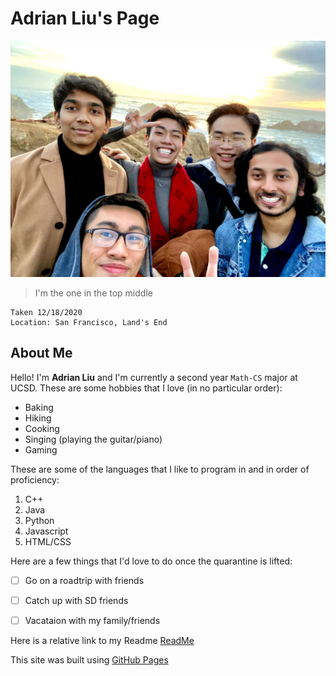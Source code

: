 # Adrian Liu's Page
![Pic of Me](Lab1Pic.jpg) 
> I'm the one in the top middle

```
Taken 12/18/2020
Location: San Francisco, Land's End
```

## About Me
Hello! I'm **Adrian Liu** and I'm currently a second year `Math-CS` major at UCSD. These are some hobbies that I love (in no particular order):
- Baking
- Hiking
- Cooking
- Singing (playing the guitar/piano)
- Gaming 

These are some of the languages that I like to program in and in order of proficiency:

1. C++
2. Java
3. Python
4. Javascript
5. HTML/CSS

Here are a few things that I'd love to do once the quarantine is lifted:
- [ ] Go on a roadtrip with friends
- [ ] Catch up with SD friends
- [ ] Vacataion with my family/friends



Here is a relative link to my Readme [ReadMe](README.md)

This site was built using [GitHub Pages](https://pages.github.com/)